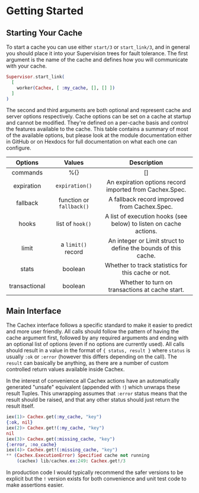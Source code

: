 # Getting Started

## Starting Your Cache

To start a cache you can use either `start/3` or `start_link/3`, and in general you should place it into your Supervision trees for fault tolerance. The first argument is the name of the cache and defines how you will communicate with your cache.

```elixir
Supervisor.start_link(
  [
    worker(Cachex, [ :my_cache, [], [] ])
  ]
)
```

The second and third arguments are both optional and represent cache and server options respectively. Cache options can be set on a cache at startup and cannot be modified. They're defined on a per-cache basis and control the features available to the cache. This table contains a summary of most of the available options, but please look at the module documentation either in GitHub or on Hexdocs for full documentation on what each one can configure.

|      Options     |          Values          |                                Description                               |
|:----------------:|:------------------------:|:------------------------------------------------------------------------:|
|     commands     |         %{} | []         |  A list or map of custom commands to attach to the cache for invocation. |
|    expiration    |      `expiration()`      |         An expiration options record imported from Cachex.Spec.          |
|     fallback     | function or `fallback()` |               A fallback record improved from Cachex.Spec.               |
|       hooks      |     list of `hook()`     |     A list of execution hooks (see below) to listen on cache actions.    |
|       limit      |    a `limit()` record    |       An integer or Limit struct to define the bounds of this cache.     |
|       stats      |          boolean         |            Whether to track statistics for this cache or not.            |
|   transactional  |          boolean         |              Whether to turn on transactions at cache start.             |

## Main Interface

The Cachex interface follows a specific standard to make it easier to predict and more user friendly. All calls should follow the pattern of having the cache argument first, followed by any required arguments and ending with an optional list of options (even if no options are currently used). All calls should result in a value in the format of `{ status, result }` where `status` is usually `:ok` or `:error` (however this differs depending on the call). The `result` can basically be anything, as there are a number of custom controlled return values available inside Cachex.

In the interest of convenience all Cachex actions have an automatically generated "unsafe" equivalent (appended with `!`) which unwraps these result Tuples. This unwrapping assumes that `:error` status means that the result should be raised, and that any other status should just return the result itself.

```elixir
iex(1)> Cachex.get(:my_cache, "key")
{:ok, nil}
iex(2)> Cachex.get!(:my_cache, "key")
nil
iex(3)> Cachex.get(:missing_cache, "key")
{:error, :no_cache}
iex(4)> Cachex.get!(:missing_cache, "key")
** (Cachex.ExecutionError) Specified cache not running
    (cachex) lib/cachex.ex:249: Cachex.get!/3
```

In production code I would typically recommend the safer versions to be explicit but the `!` version exists for both convenience and unit test code to make assertions easier.
